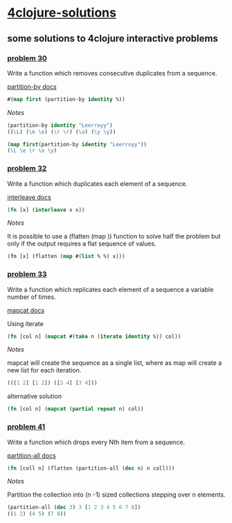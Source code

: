 # [4clojure-solutions](http://www.4clojure.com/)
## some solutions to 4clojure interactive problems

### [problem 30](https://4clojure.com/problem/30)

Write a function which removes consecutive duplicates from a sequence.

[partition-by docs](https://clojuredocs.org/clojure.core/partition-by)

~~~clojure
#(map first (partition-by identity %))
~~~

_Notes_

~~~clojure 
(partition-by identity "Leerroyy") 
((\L) (\e \e) (\r \r) (\o) (\y \y))

(map first(partition-by identity "Leerroyy"))
(\L \e \r \o \y)
~~~

### [problem 32](https://4clojure.com/problem/32)

Write a function which duplicates each element of a sequence.

[interleave docs](https://clojuredocs.org/clojure.core/interleave)

~~~clojure
(fn [x] (interleave x x))
~~~

_Notes_

It is possible to use a (flatten (map )) function to solve half the problem but only if the output requires a flat sequence of values.

~~~clojure
(fn [x] (flatten (map #(list % %) x)))
~~~

### [problem 33](https://4clojure.com/problem/33)

Write a function which replicates each element of a sequence a variable number of times.

[mapcat docs](https://clojuredocs.org/clojure.core/mapcat)

Using iterate

~~~clojure
(fn [col n] (mapcat #(take n (iterate identity %)) col))
~~~

_Notes_

mapcat will create the sequence as a single list, where as map will create a new list for each iteration.

~~~clojure
(([1 2] [1 2]) ([3 4] [3 4]))
~~~

alternative solution

~~~clojure
(fn [col n] (mapcat (partial repeat n) col))
~~~

### [problem 41](https://4clojure.com/problem41)

Write a function which drops every Nth item from a sequence.

[partition-all docs](https://clojuredocs.org/clojure.core/partition-all)

~~~clojure
(fn [coll n] (flatten (partition-all (dec n) n coll)))
~~~

_Notes_

Partition the collection into (n -1) sized collections stepping over n elements.

~~~clojure
(partition-all (dec 3) 3 [1 2 3 4 5 6 7 8])
((1 2) (4 5) (7 8))
~~~
